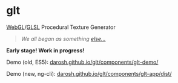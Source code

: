 # glt

[WebGL](https://en.wikipedia.org/wiki/WebGL)/[GLSL](https://en.wikipedia.org/wiki/OpenGL_Shading_Language) Procedural Texture Generator

> _We all began as something [else&hellip;](https://github.com/darosh/texgen-explorer)_

__Early stage! Work in progress!__

Demo (old, ES5): [darosh.github.io/glt/components/glt-demo/](https://darosh.github.io/glt/components/glt-demo/)

Demo (new, ng-cli): [darosh.github.io/glt/components/glt-app/dist/](https://darosh.github.io/glt/components/glt-app/dist/)
